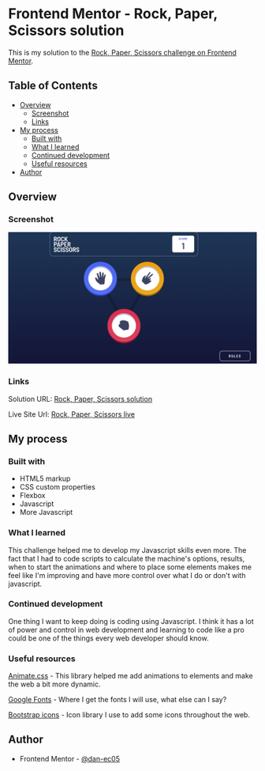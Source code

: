 # Frontend Mentor - Rock, Paper, Scissors solution

This is my solution to the [Rock, Paper, Scissors challenge on Frontend Mentor](https://www.frontendmentor.io/challenges/rock-paper-scissors-game-pTgwgvgH).

## Table of Contents

- [Overview](#overview)
    - [Screenshot](#screenshot)
    - [Links](#links)
- [My process](#my-process)
    - [Built with](#built-with)
    - [What I learned](#what-i-learned)
    - [Continued development](#continued-development)
    - [Useful resources](#useful-resources)
- [Author](#author)

## Overview

### Screenshot

![](./images/screenshots/screenshot-1.png)

### Links

Solution URL: [Rock, Paper, Scissors solution](https://www.frontendmentor.io/solutions/rock-paper-scissors-solution-oLntHjLkrb)

Live Site Url: [Rock, Paper, Scissors live](https://rock-paper-scissors-chi-flame.vercel.app/)

## My process

### Built with

- HTML5 markup
- CSS custom properties
- Flexbox
- Javascript
- More Javascript 

### What I learned

This challenge helped me to develop my Javascript skills even more. The fact that I had to code scripts to calculate the machine's options, results, when to start the animations and where to place some elements makes me feel like I'm improving and have more control over what I do or don't with javascript.

### Continued development

One thing I want to keep doing is coding using Javascript. I think it has a lot of power and control in web development and learning to code like a pro could be one of the things every web developer should know.

### Useful resources

[Animate.css](https://animate.style/) - This library helped me add animations to elements and make the web a bit more dynamic.

[Google Fonts](https://fonts.google.com/) - Where I get the fonts I will use, what else can I say?

[Bootstrap icons](https://icons.getbootstrap.com/) - Icon library I use to add some icons throughout the web.

## Author

- Frontend Mentor - [@dan-ec05](https://www.frontendmentor.io/profile/dan-ec05)